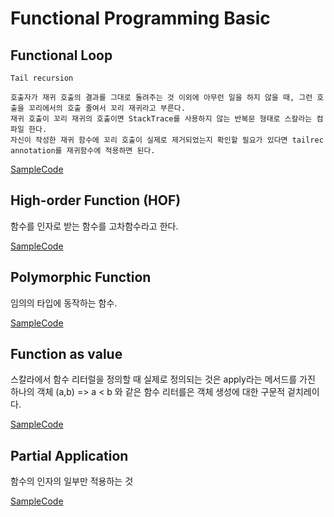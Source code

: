 # Functional Programming Basic
## Functional Loop

```
Tail recursion

호출자가 재귀 호출의 결과를 그대로 돌려주는 것 이외에 아무런 일을 하지 않을 때, 그런 호출을 꼬리에서의 호출 줄여서 꼬리 재귀라고 부른다.
재귀 호출이 꼬리 재귀의 호출이면 StackTrace를 사용하지 않는 반복문 형태로 스칼라는 컴파일 한다.
자신이 작성한 재귀 함수에 꼬리 호출이 실제로 제거되었는지 확인할 필요가 있다면 tailrec annotation를 재귀함수에 적용하면 된다.
```

[SampleCode](Sample01_Loop.scala)

## High-order Function (HOF)

함수를 인자로 받는 함수를 고차함수라고 한다.

[SampleCode](Sample02_HighOrderFunction.scala)

## Polymorphic Function

임의의 타입에 동작하는 함수.

[SampleCode](Sample03_PolymorphicFunction.scala)

## Function as value 

스칼라에서 함수 리터럴을 정의할 때 실제로 정의되는 것은 apply라는 메서드를 가진 하나의 객체
(a,b) => a < b 와 같은 함수 리터를은 객체 생성에 대한 구문적 겉치레이다.

[SampleCode](Sample04_FunctionAsValue.scala)

## Partial Application

함수의 인자의 일부만 적용하는 것

[SampleCode](Sample05_PartionApplication.scala)

